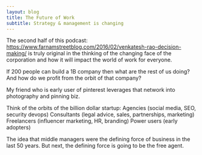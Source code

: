 ```yaml
---
layout: blog
title: The Future of Work
subtitle: Strategy & management is changing
---
```


The second half of this podcast: https://www.farnamstreetblog.com/2016/02/venkatesh-rao-decision-making/ is truly original in the thinking of the changing face of the corporation and how it will impact the world of work for everyone.

If 200 people can build a 1B company then what are the rest of us doing? And how do we profit from the orbit of that company?

My friend who is early user of pinterest leverages that network into photography and pinning biz.

Think of the orbits of the billion dollar startup:
Agencies (social media, SEO, security devops)
Consultants (legal advice, sales, partnerships, marketing)
Freelancers (influencer marketing, HR, branding)
Power users (early adopters)

The idea that middle managers were the defining force of business in the last 50 years. But next, the defining force is going to be the free agent.